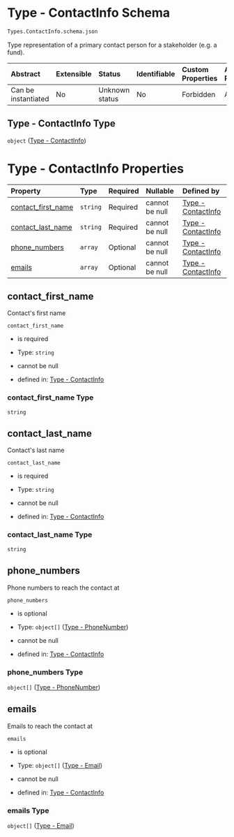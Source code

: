 # Type - ContactInfo Schema

```txt
Types.ContactInfo.schema.json
```

Type representation of a primary contact person for a stakeholder (e.g. a fund).

| Abstract            | Extensible | Status         | Identifiable | Custom Properties | Additional Properties | Access Restrictions | Defined In                                                                                |
| :------------------ | :--------- | :------------- | :----------- | :---------------- | :-------------------- | :------------------ | :---------------------------------------------------------------------------------------- |
| Can be instantiated | No         | Unknown status | No           | Forbidden         | Allowed               | none                | [ContactInfo.schema.json](../schema/types/ContactInfo.schema.json "open original schema") |

## Type - ContactInfo Type

`object` ([Type - ContactInfo](contactinfo.md))

# Type - ContactInfo Properties

| Property                                  | Type     | Required | Nullable       | Defined by                                                                                                                                 |
| :---------------------------------------- | :------- | :------- | :------------- | :----------------------------------------------------------------------------------------------------------------------------------------- |
| [contact_first_name](#contact_first_name) | `string` | Required | cannot be null | [Type - ContactInfo](contactinfo-properties-contact_first_name.md "Types.ContactInfo.schema.json#/properties/contact_first_name")          |
| [contact_last_name](#contact_last_name)   | `string` | Required | cannot be null | [Type - ContactInfo](contactinfo-properties-contact_last_name.md "Types.ContactInfo.schema.json#/properties/contact_last_name")            |
| [phone_numbers](#phone_numbers)           | `array`  | Optional | cannot be null | [Type - ContactInfo](contactinfo-properties-contactinfo---phone-number-array.md "Types.ContactInfo.schema.json#/properties/phone_numbers") |
| [emails](#emails)                         | `array`  | Optional | cannot be null | [Type - ContactInfo](contactinfo-properties-contactinfo---email-array.md "Types.ContactInfo.schema.json#/properties/emails")               |

## contact_first_name

Contact's first name

`contact_first_name`

- is required

- Type: `string`

- cannot be null

- defined in: [Type - ContactInfo](contactinfo-properties-contact_first_name.md "Types.ContactInfo.schema.json#/properties/contact_first_name")

### contact_first_name Type

`string`

## contact_last_name

Contact's last name

`contact_last_name`

- is required

- Type: `string`

- cannot be null

- defined in: [Type - ContactInfo](contactinfo-properties-contact_last_name.md "Types.ContactInfo.schema.json#/properties/contact_last_name")

### contact_last_name Type

`string`

## phone_numbers

Phone numbers to reach the contact at

`phone_numbers`

- is optional

- Type: `object[]` ([Type - PhoneNumber](issuer-properties-type---phonenumber.md))

- cannot be null

- defined in: [Type - ContactInfo](contactinfo-properties-contactinfo---phone-number-array.md "Types.ContactInfo.schema.json#/properties/phone_numbers")

### phone_numbers Type

`object[]` ([Type - PhoneNumber](issuer-properties-type---phonenumber.md))

## emails

Emails to reach the contact at

`emails`

- is optional

- Type: `object[]` ([Type - Email](issuer-properties-type---email.md))

- cannot be null

- defined in: [Type - ContactInfo](contactinfo-properties-contactinfo---email-array.md "Types.ContactInfo.schema.json#/properties/emails")

### emails Type

`object[]` ([Type - Email](issuer-properties-type---email.md))
